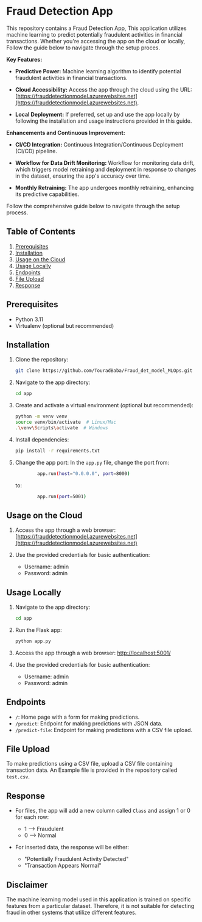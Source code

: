 # Fraud Detection App

This repository contains a Fraud Detection App, This application utilizes machine learning to predict potentially fraudulent activities in financial transactions. Whether you're accessing the app on the cloud or locally, Follow the guide below to navigate through the setup proces.

**Key Features:**

- **Predictive Power:** Machine learning algorithm to identify potential fraudulent activities in financial transactions.

- **Cloud Accessibility:** Access the app through the cloud using the URL: [https://frauddetectionmodel.azurewebsites.net](https://frauddetectionmodel.azurewebsites.net).

- **Local Deployment:** If preferred, set up and use the app locally by following the installation and usage instructions provided in this guide.

**Enhancements and Continuous Improvement:**

- **CI/CD Integration:** Continuous Integration/Continuous Deployment (CI/CD) pipeline.

- **Workflow for Data Drift Monitoring:** Workflow for monitoring data drift, which triggers model retraining and deployment in response to changes in the dataset, ensuring the app's accuracy over time.

- **Monthly Retraining:** The app undergoes monthly retraining, enhancing its predictive capabilities.

Follow the comprehensive guide below to navigate through the setup process.

## Table of Contents

1. [Prerequisites](#prerequisites)
2. [Installation](#installation)
3. [Usage on the Cloud](#usage-on-the-cloud)
4. [Usage Locally](#usage-locally)
5. [Endpoints](#endpoints)
6. [File Upload](#file-upload)
7. [Response](#response)

## Prerequisites

- Python 3.11
- Virtualenv (optional but recommended)

## Installation

1. Clone the repository:

    ```bash
    git clone https://github.com/TouradBaba/Fraud_det_model_MLOps.git
    ```

2. Navigate to the app directory:

    ```bash
    cd app
    ```

3. Create and activate a virtual environment (optional but recommended):

    ```bash
    python -m venv venv
    source venv/bin/activate  # Linux/Mac
    .\venv\Scripts\activate  # Windows
    ```

4. Install dependencies:

    ```bash
    pip install -r requirements.txt
    ```

5. Change the app port:
    In the `app.py` file, change the port from:

    ```bash
            app.run(host="0.0.0.0", port=8000)
    ```

    to:

    ```bash
            app.run(port=5001)
    ```

## Usage on the Cloud

1. Access the app through a web browser: [https://frauddetectionmodel.azurewebsites.net](https://frauddetectionmodel.azurewebsites.net)

2. Use the provided credentials for basic authentication:

    - Username: admin
    - Password: admin

## Usage Locally

1. Navigate to the app directory:

    ```bash
    cd app
    ```

2. Run the Flask app:

    ```bash
    python app.py
    ```

3. Access the app through a web browser: [http://localhost:5001/](http://localhost:5001/)

4. Use the provided credentials for basic authentication:

    - Username: admin
    - Password: admin

## Endpoints

- `/`: Home page with a form for making predictions.
- `/predict`: Endpoint for making predictions with JSON data.
- `/predict-file`: Endpoint for making predictions with a CSV file upload.

## File Upload

To make predictions using a CSV file, upload a CSV file containing transaction data. An Example file is provided in the repository called `test.csv`.

## Response

- For files, the app will add a new column called `Class` and assign 1 or 0 for each row:
  - 1 --> Fraudulent
  - 0 --> Normal

- For inserted data, the response will be either:
  - "Potentially Fraudulent Activity Detected"
  - "Transaction Appears Normal"


## Disclaimer

The machine learning model used in this application is trained on specific features from a particular dataset. Therefore, it is not suitable for detecting fraud in other systems that utilize different features.
